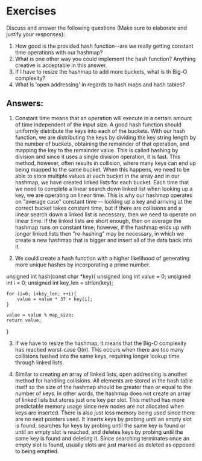 # Exercises

Discuss and answer the following questions (Make sure to elaborate and justify your responses):

1. How good is the provided hash function--are we really getting constant time operations with our hashmap?
2. What is one other way you could implement the hash function? Anything creative is acceptable in this answer.
3. If I have to resize the hashmap to add more buckets, what is th Big-O complexity?
4. What is 'open addressing' in regards to hash maps and hash tables?

## Answers:

1. Constant time means that an operation will execute in a certain amount of time independent of the input size. A good hash function should uniformly distribute the keys into each of the buckets. With our hash function, we are distributing the keys by dividing the key string length by the number of buckets, obtaining the remainder of that operation, and mapping the key to the remainder value. This is called hashing by division and since it uses a single division operation, it is fast. This method, however, often results in collision, where many keys can end up being mapped to the same bucket. When this happens, we need to be able to store multiple values at each bucket in the array and in our hashmap, we have created linked lists for each bucket. Each time that we need to complete a linear search down linked list when looking up a key, we are operating on linear time. This is why our hashmap operates on "average case" constant time -- looking up a key and arriving at the correct bucket takes constant time, but if there are collisions and a linear search down a linked list is necessary, then we need to operate on linear time. If the linked lists are short enough, then on average the hashmap runs on constant time; however, if the hashmap ends up with longer linked lists then "re-hashing" may be necessary, in which we create a new hashmap that is bigger and insert all of the data back into it.   

2. We could create a hash function with a higher likelihood of generating more unique hashes by incorporating a prime number. 

unsigned int hash(const char *key){
	unsigned long int value = 0;
	unsigned int i = 0;
	unsigned int key_len = strlen(key);
	
	for (i=0; i<key_len; ++i){
		value = value * 37 + key[i];
	}

	value = value % map_size;
	return value;
}
 
3. If we have to resize the hashmap, it means that the Big-O complexity has reached worst-case O(n). This occurs when there are too many collisions hashed into the same keys, requiring longer lookup time through linked lists.  

4. Similar to creating an array of linked lists, open addressing is another method for handling collisions. All elements are stored in the hash table itself so the size of the hashmap should be greater than or equal to the number of keys. In other words, the hashmap does not create an array of linked lists but stores just one key per slot. This method has more predictable memory usage since new nodes are not allocated when keys are inserted. There is also just less memory being used since there are no next pointers used. It inserts keys by probing until an empty slot is found, searches for keys by probing until the same key is found or until an empty slot is reached, and deletes keys by probing until the same key is found and deleting it. Since searching terminates once an empty slot is found, usually slots are just marked as deleted as opposed to being emptied.   


